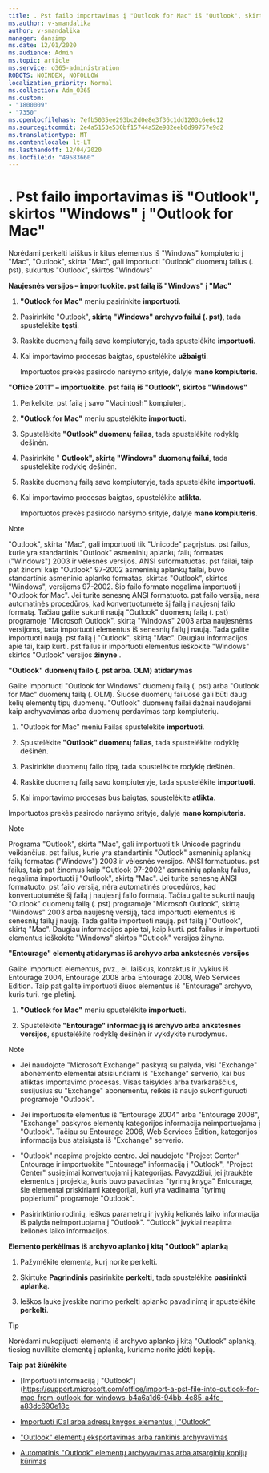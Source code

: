 ```yaml
---
title: . Pst failo importavimas į "Outlook for Mac" iš "Outlook", skirtos "Windows"
ms.author: v-smandalika
author: v-smandalika
manager: dansimp
ms.date: 12/01/2020
ms.audience: Admin
ms.topic: article
ms.service: o365-administration
ROBOTS: NOINDEX, NOFOLLOW
localization_priority: Normal
ms.collection: Adm_O365
ms.custom:
- "1800009"
- "7350"
ms.openlocfilehash: 7efb5035ee293bc2d0e8e3f36c1dd1203c6e6c12
ms.sourcegitcommit: 2e4a5153e530bf15744a52e982eeb0d99757e9d2
ms.translationtype: MT
ms.contentlocale: lt-LT
ms.lasthandoff: 12/04/2020
ms.locfileid: "49583660"
---
```

# <a name="import-a-pst-file-from-outlook-for-windows-to-outlook-for-mac"></a>. Pst failo importavimas iš "Outlook", skirtos "Windows" į "Outlook for Mac" 

Norėdami perkelti laiškus ir kitus elementus iš "Windows" kompiuterio į "Mac", "Outlook", skirta "Mac", gali importuoti "Outlook" duomenų failus (. pst), sukurtus "Outlook", skirtos "Windows"

**Naujesnės versijos – importuokite. pst failą iš "Windows" į "Mac"**

1. **"Outlook for Mac"** meniu pasirinkite **importuoti**.

2. Pasirinkite "Outlook", **skirtą "Windows" archyvo failui (. pst)**, tada spustelėkite **tęsti**.

3. Raskite duomenų failą savo kompiuteryje, tada spustelėkite **importuoti**.

4. Kai importavimo procesas baigtas, spustelėkite **užbaigti**.

   Importuotos prekės pasirodo naršymo srityje, dalyje **mano kompiuteris**.


**"Office 2011" – importuokite. pst failą iš "Outlook", skirtos "Windows"**

1. Perkelkite. pst failą į savo "Macintosh" kompiuterį.

2. **"Outlook for Mac"** meniu spustelėkite **importuoti**.

3. Spustelėkite **"Outlook" duomenų failas**, tada spustelėkite rodyklę dešinėn.

4. Pasirinkite " **Outlook", skirtą "Windows" duomenų failui**, tada spustelėkite rodyklę dešinėn.

5. Raskite duomenų failą savo kompiuteryje, tada spustelėkite **importuoti**.

6. Kai importavimo procesas baigtas, spustelėkite **atlikta**.

   Importuotos prekės pasirodo naršymo srityje, dalyje **mano kompiuteris**.

> [!NOTE]
> "Outlook", skirta "Mac", gali importuoti tik "Unicode" pagrįstus. pst failus, kurie yra standartinis "Outlook" asmeninių aplankų failų formatas ("Windows") 2003 ir vėlesnės versijos. ANSI suformatuotas. pst failai, taip pat žinomi kaip "Outlook" 97-2002 asmeninių aplankų failai, buvo standartinis asmeninio aplanko formatas, skirtas "Outlook", skirtos "Windows", versijoms 97-2002. Šio failo formato negalima importuoti į "Outlook for Mac". Jei turite senesnę ANSI formatuoto. pst failo versiją, nėra automatinės procedūros, kad konvertuotumėte šį failą į naujesnį failo formatą. Tačiau galite sukurti naują "Outlook" duomenų failą (. pst) programoje "Microsoft Outlook", skirtą "Windows" 2003 arba naujesnėms versijoms, tada importuoti elementus iš senesnių failų į naują. Tada galite importuoti naują. pst failą į "Outlook", skirtą "Mac". Daugiau informacijos apie tai, kaip kurti. pst failus ir importuoti elementus ieškokite "Windows" skirtos "Outlook" versijos **žinyne** .

**"Outlook" duomenų failo (. pst arba. OLM) atidarymas**

Galite importuoti "Outlook for Windows" duomenų failą (. pst) arba "Outlook for Mac" duomenų failą (. OLM). Šiuose duomenų failuose gali būti daug kelių elementų tipų duomenų. "Outlook" duomenų failai dažnai naudojami kaip archyvavimas arba duomenų perdavimas tarp kompiuterių.

1. "Outlook for Mac" meniu Failas spustelėkite **importuoti**.

2. Spustelėkite **"Outlook" duomenų failas**, tada spustelėkite rodyklę dešinėn.

3. Pasirinkite duomenų failo tipą, tada spustelėkite rodyklę dešinėn.

4. Raskite duomenų failą savo kompiuteryje, tada spustelėkite **importuoti**.

5. Kai importavimo procesas bus baigtas, spustelėkite **atlikta**.

Importuotos prekės pasirodo naršymo srityje, dalyje **mano kompiuteris**.

> [!NOTE]
> Programa "Outlook", skirta "Mac", gali importuoti tik Unicode pagrindu veikiančius. pst failus, kurie yra standartinis "Outlook" asmeninių aplankų failų formatas ("Windows") 2003 ir vėlesnės versijos. ANSI formatuotus. pst failus, taip pat žinomus kaip "Outlook 97-2002" asmeninių aplankų failus, negalima importuoti į "Outlook", skirtą "Mac". Jei turite senesnę ANSI formatuoto. pst failo versiją, nėra automatinės procedūros, kad konvertuotumėte šį failą į naujesnį failo formatą. Tačiau galite sukurti naują "Outlook" duomenų failą (. pst) programoje "Microsoft Outlook", skirtą "Windows" 2003 arba naujesnę versiją, tada importuoti elementus iš senesnių failų į naują. Tada galite importuoti naują. pst failą į "Outlook", skirtą "Mac". Daugiau informacijos apie tai, kaip kurti. pst failus ir importuoti elementus ieškokite "Windows" skirtos "Outlook" versijos žinyne. 

**"Entourage" elementų atidarymas iš archyvo arba ankstesnės versijos**

Galite importuoti elementus, pvz., el. laiškus, kontaktus ir įvykius iš Entourage 2004, Entourage 2008 arba Entourage 2008, Web Services Edition. Taip pat galite importuoti šiuos elementus iš "Entourage" archyvo, kuris turi. rge plėtinį.

1. **"Outlook for Mac"** meniu spustelėkite **importuoti**.

2. Spustelėkite **"Entourage" informaciją iš archyvo arba ankstesnės versijos**, spustelėkite rodyklę dešinėn ir vykdykite nurodymus.

> [!NOTE]
- Jei naudojote "Microsoft Exchange" paskyrą su palyda, visi "Exchange" abonemento elementai atsisiunčiami iš "Exchange" serverio, kai bus atliktas importavimo procesas. Visas taisykles arba tvarkaraščius, susijusius su "Exchange" abonementu, reikės iš naujo sukonfigūruoti programoje "Outlook".

- Jei importuosite elementus iš "Entourage 2004" arba "Entourage 2008", "Exchange" paskyros elementų kategorijos informacija neimportuojama į "Outlook". Tačiau su Entourage 2008, Web Services Edition, kategorijos informacija bus atsisiųsta iš "Exchange" serverio.

- "Outlook" neapima projekto centro. Jei naudojote "Project Center" Entourage ir importuokite "Entourage" informaciją į "Outlook", "Project Center" susiejimai konvertuojami į kategorijas. Pavyzdžiui, jei įtraukėte elementus į projektą, kuris buvo pavadintas "tyrimų knyga" Entourage, šie elementai priskiriami kategorijai, kuri yra vadinama "tyrimų popieriumi" programoje "Outlook".

- Pasirinktinio rodinių, ieškos parametrų ir įvykių kelionės laiko informacija iš palyda neimportuojama į "Outlook". "Outlook" įvykiai neapima kelionės laiko informacijos.

**Elemento perkėlimas iš archyvo aplanko į kitą "Outlook" aplanką**

1. Pažymėkite elementą, kurį norite perkelti.

2. Skirtuke **Pagrindinis** pasirinkite **perkelti**, tada spustelėkite **pasirinkti aplanką**.

3. Ieškos lauke įveskite norimo perkelti aplanko pavadinimą ir spustelėkite **perkelti**.

> [!TIP]
> Norėdami nukopijuoti elementą iš archyvo aplanko į kitą "Outlook" aplanką, tiesiog nuvilkite elementą į aplanką, kuriame norite įdėti kopiją.

**Taip pat žiūrėkite**

- [Importuoti informaciją į "Outlook"] (https://support.microsoft.com/office/import-a-pst-file-into-outlook-for-mac-from-outlook-for-windows-b4a6a1d6-94bb-4c85-a4fc-a83dc690e18c

- [Importuoti iCal arba adresų knygos elementus į "Outlook"](https://support.microsoft.com/office/import-ical-or-address-book-items-into-outlook-for-mac-0450a248-6a40-4f84-ba9c-6c545bc11639)


- ["Outlook" elementų eksportavimas arba rankinis archyvavimas](https://support.microsoft.com/office/export-items-to-an-archive-file-in-outlook-for-mac-281a62bf-cc42-46b1-9ad5-6bda80ca3106)

- [Automatinis "Outlook" elementų archyvavimas arba atsarginių kopijų kūrimas](https://support.microsoft.com/office/automatically-archive-or-back-up-outlook-for-mac-items-441fcce5-2262-4b64-ac8c-fa949df989f5)
